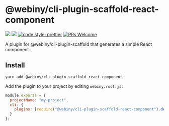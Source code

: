 # @webiny/cli-plugin-scaffold-react-component

[![](https://img.shields.io/npm/dw/@webiny/cli-plugin-scaffold-react-component.svg)](https://www.npmjs.com/package/@webiny/cli-plugin-scaffold-react-component)
[![](https://img.shields.io/npm/v/@webiny/cli-plugin-scaffold-react-component.svg)](https://www.npmjs.com/package/@webiny/cli-plugin-scaffold-react-component)
[![code style: prettier](https://img.shields.io/badge/code_style-prettier-ff69b4.svg?style=flat-square)](https://github.com/prettier/prettier)
[![PRs Welcome](https://img.shields.io/badge/PRs-welcome-brightgreen.svg?style=flat-square)](http://makeapullrequest.com)

A plugin for @webiny/cli-plugin-scaffold that generates a simple React component.

## Install

```
yarn add @webiny/cli-plugin-scaffold-react-component
```

Add the plugin to your project by editing `webiny.root.js`:

```js
module.exports = {
  projectName: "my-project",
  cli: {
    plugins: [require("@webiny/cli-plugin-scaffold-react-component").default(),]
  }
};
```
